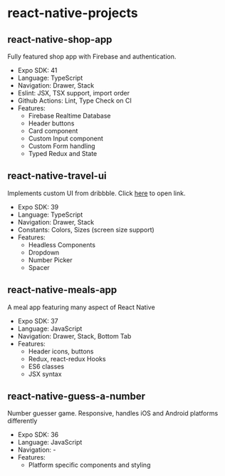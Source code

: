 # react-native-projects

## react-native-shop-app
Fully featured shop app with Firebase and authentication.

- Expo SDK: 41
- Language: TypeScript
- Navigation: Drawer, Stack
- Eslint: JSX, TSX support, import order
- Github Actions: Lint, Type Check on CI
- Features: 
  - Firebase Realtime Database
  - Header buttons
  - Card component
  - Custom Input component
  - Custom Form handling
  - Typed Redux and State

## react-native-travel-ui
Implements custom UI from dribbble. Click [here](https://dribbble.com/shots/14239190-Daily-UI-004-Travel-Cost-Calculator) to open link.

- Expo SDK: 39
- Language: TypeScript
- Navigation: Drawer, Stack
- Constants: Colors, Sizes (screen size support)
- Features: 
  - Headless Components
  - Dropdown
  - Number Picker
  - Spacer

## react-native-meals-app
A meal app featuring many aspect of React Native

- Expo SDK: 37
- Language: JavaScript
- Navigation: Drawer, Stack, Bottom Tab
- Features: 
  - Header icons, buttons
  - Redux, react-redux Hooks
  - ES6 classes
  - JSX syntax

## react-native-guess-a-number
Number guesser game. Responsive, handles iOS and Android platforms differently

- Expo SDK: 36
- Language: JavaScript
- Navigation: -
- Features: 
  - Platform specific components and styling

